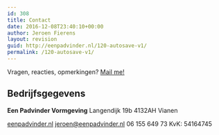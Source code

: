 ```yaml
---
id: 308
title: Contact
date: 2016-12-08T23:40:10+00:00
author: Jeroen Fierens
layout: revision
guid: http://eenpadvinder.nl/120-autosave-v1/
permalink: /120-autosave-v1/
---
```

Vragen, reacties, opmerkingen? <a href="mailto:jeroen@eenpadvinder.nl">Mail me!</a>

<h2>Bedrijfsgegevens</h2>

<strong>Een Padvinder Vormgeving</strong>
Langendijk 19b
4132AH Vianen

<a href="http://eenpadvinder.nl/">eenpadvinder.nl</a>
<a href="mailto:jeroen@eenpadvinder.nl">jeroen@eenpadvinder.nl</a>
06 155 649 73
KvK: 54164745